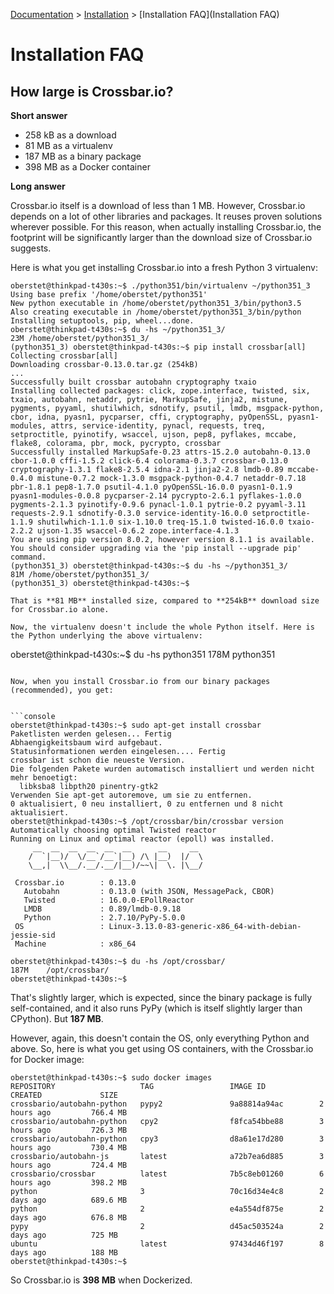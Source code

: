 [Documentation](.) > [Installation](Installation) > [Installation FAQ](Installation FAQ)

# Installation FAQ

## How large is Crossbar.io?

**Short answer**

* 258 kB as a download
* 81 MB as a virtualenv
* 187 MB as a binary package
* 398 MB as a Docker container

**Long answer**

Crossbar.io itself is a download of less than 1 MB. However, Crossbar.io depends on a lot of other libraries and packages. It reuses proven solutions wherever possible. For this reason, when actually installing Crossbar.io, the footprint will be significantly larger than the download size of Crossbar.io suggests.

Here is what you get installing Crossbar.io into a fresh Python 3 virtualenv:

```console
oberstet@thinkpad-t430s:~$ ./python351/bin/virtualenv ~/python351_3
Using base prefix '/home/oberstet/python351'
New python executable in /home/oberstet/python351_3/bin/python3.5
Also creating executable in /home/oberstet/python351_3/bin/python
Installing setuptools, pip, wheel...done.
oberstet@thinkpad-t430s:~$ du -hs ~/python351_3/
23M /home/oberstet/python351_3/
(python351_3) oberstet@thinkpad-t430s:~$ pip install crossbar[all]
Collecting crossbar[all]
Downloading crossbar-0.13.0.tar.gz (254kB)
...
Successfully built crossbar autobahn cryptography txaio
Installing collected packages: click, zope.interface, twisted, six, txaio, autobahn, netaddr, pytrie, MarkupSafe, jinja2, mistune, pygments, pyyaml, shutilwhich, sdnotify, psutil, lmdb, msgpack-python, cbor, idna, pyasn1, pycparser, cffi, cryptography, pyOpenSSL, pyasn1-modules, attrs, service-identity, pynacl, requests, treq, setproctitle, pyinotify, wsaccel, ujson, pep8, pyflakes, mccabe, flake8, colorama, pbr, mock, pycrypto, crossbar
Successfully installed MarkupSafe-0.23 attrs-15.2.0 autobahn-0.13.0 cbor-1.0.0 cffi-1.5.2 click-6.4 colorama-0.3.7 crossbar-0.13.0 cryptography-1.3.1 flake8-2.5.4 idna-2.1 jinja2-2.8 lmdb-0.89 mccabe-0.4.0 mistune-0.7.2 mock-1.3.0 msgpack-python-0.4.7 netaddr-0.7.18 pbr-1.8.1 pep8-1.7.0 psutil-4.1.0 pyOpenSSL-16.0.0 pyasn1-0.1.9 pyasn1-modules-0.0.8 pycparser-2.14 pycrypto-2.6.1 pyflakes-1.0.0 pygments-2.1.3 pyinotify-0.9.6 pynacl-1.0.1 pytrie-0.2 pyyaml-3.11 requests-2.9.1 sdnotify-0.3.0 service-identity-16.0.0 setproctitle-1.1.9 shutilwhich-1.1.0 six-1.10.0 treq-15.1.0 twisted-16.0.0 txaio-2.2.2 ujson-1.35 wsaccel-0.6.2 zope.interface-4.1.3
You are using pip version 8.0.2, however version 8.1.1 is available.
You should consider upgrading via the 'pip install --upgrade pip' command.
(python351_3) oberstet@thinkpad-t430s:~$ du -hs ~/python351_3/
81M /home/oberstet/python351_3/
(python351_3) oberstet@thinkpad-t430s:~$

That is **81 MB** installed size, compared to **254kB** download size for Crossbar.io alone.

Now, the virtualenv doesn't include the whole Python itself. Here is the Python underlying the above virtualenv:

```
oberstet@thinkpad-t430s:~$ du -hs python351
178M    python351
```

Now, when you install Crossbar.io from our binary packages (recommended), you get:


```console
oberstet@thinkpad-t430s:~$ sudo apt-get install crossbar
Paketlisten werden gelesen... Fertig
Abhaengigkeitsbaum wird aufgebaut.
Statusinformationen werden eingelesen.... Fertig
crossbar ist schon die neueste Version.
Die folgenden Pakete wurden automatisch installiert und werden nicht mehr benoetigt:
  libksba8 libpth20 pinentry-gtk2
Verwenden Sie apt-get autoremove, um sie zu entfernen.
0 aktualisiert, 0 neu installiert, 0 zu entfernen und 8 nicht aktualisiert.
oberstet@thinkpad-t430s:~$ /opt/crossbar/bin/crossbar version
Automatically choosing optimal Twisted reactor
Running on Linux and optimal reactor (epoll) was installed.
     __  __  __  __  __  __      __     __
    /  `|__)/  \/__`/__`|__) /\ |__)  |/  \
    \__,|  \\__/.__/.__/|__)/~~\|  \. |\__/

 Crossbar.io        : 0.13.0
   Autobahn         : 0.13.0 (with JSON, MessagePack, CBOR)
   Twisted          : 16.0.0-EPollReactor
   LMDB             : 0.89/lmdb-0.9.18
   Python           : 2.7.10/PyPy-5.0.0
 OS                 : Linux-3.13.0-83-generic-x86_64-with-debian-jessie-sid
 Machine            : x86_64

oberstet@thinkpad-t430s:~$ du -hs /opt/crossbar/
187M    /opt/crossbar/
oberstet@thinkpad-t430s:~$
```

That's slightly larger, which is expected, since the binary package is fully self-contained, and it also runs PyPy (which is itself slightly larger than CPython). But **187 MB**.

However, again, this doesn't contain the OS, only everything Python and above. So, here is what you get using OS containers, with the Crossbar.io for Docker image:


```console
oberstet@thinkpad-t430s:~$ sudo docker images
REPOSITORY                   TAG                 IMAGE ID            CREATED             SIZE
crossbario/autobahn-python   pypy2               9a88814a94ac        2 hours ago         766.4 MB
crossbario/autobahn-python   cpy2                f8fca54bbe88        3 hours ago         726.3 MB
crossbario/autobahn-python   cpy3                d8a61e17d280        3 hours ago         730.4 MB
crossbario/autobahn-js       latest              a72b7ea6d885        3 hours ago         724.4 MB
crossbario/crossbar          latest              7b5c8eb01260        6 hours ago         398.2 MB
python                       3                   70c16d34e4c8        2 days ago          689.6 MB
python                       2                   e4a554df875e        2 days ago          676.8 MB
pypy                         2                   d45ac503524a        2 days ago          725 MB
ubuntu                       latest              97434d46f197        8 days ago          188 MB
oberstet@thinkpad-t430s:~$
```

So Crossbar.io is **398 MB** when Dockerized.
